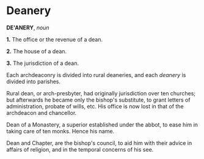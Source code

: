 # Deanery

**DE'ANERY**, _noun_

**1.** The office or the revenue of a dean.

**2.** The house of a dean.

**3.** The jurisdiction of a dean.

Each archdeaconry is divided into rural deaneries, and each _deanery_ is divided into parishes.

Rural dean, or arch-presbyter, had originally jurisdiction over ten churches; but afterwards he became only the bishop's substitute, to grant letters of administration, probate of wills, etc. His office is now lost in that of the archdeacon and chancellor.

Dean of a Monastery, a superior established under the abbot, to ease him in taking care of ten monks. Hence his name.

Dean and Chapter, are the bishop's council, to aid him with their advice in affairs of religion, and in the temporal concerns of his see.